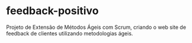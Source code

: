 # feedback-positivo
Projeto de Extensão de Métodos Ágeis com Scrum, criando o web site de feedback de clientes utilizando metodologias ágeis.
